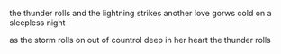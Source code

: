the thunder rolls
and the lightning strikes
another love gorws cold
on a sleepless night

as the storm rolls on
out of countrol
deep in her heart
the thunder rolls
